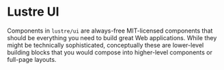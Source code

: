 # Lustre UI

Components in `lustre/ui` are always-free MIT-licensed components that should be
everything you need to build great Web applications. While they might be technically
sophisticated, conceptually these are lower-level building blocks that you would
compose into higher-level components or full-page layouts.
